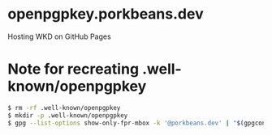 # openpgpkey.porkbeans.dev
Hosting WKD on GitHub Pages

# Note for recreating .well-known/openpgpkey
```sh
$ rm -rf .well-known/openpgpkey
$ mkdir -p .well-known/openpgpkey
$ gpg --list-options show-only-fpr-mbox -k '@porkbeans.dev' | "$(gpgconf --list-dir libexecdir)/gpg-wks-client" -C .well-known/openpgpkey -v --install-key
```
